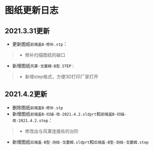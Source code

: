 # 图纸更新日志  

## 2021.3.31更新  
- 更新图纸`前端盖B-修补.stp`：  
> - 修补扫描图纸的破口   
- 新增图纸`风罩-戈雷姆-B型.STEP` :  
> - 新增step格式，方便3D打印厂家打开  

## 2021.4.2更新  
- 删除图纸`前端盖B-修补.stp`  
- 新增图纸`前端盖B-扫描-改-2021.4.2.sldprt`和`前端盖B-扫描-改-2021.4.2.step`：  
> - 修改出与风罩连接处的台阶  
- 新增图纸`后端盖-B型-测绘-戈雷姆.sldprt`和`后端盖-B型-测绘-戈雷姆.step`  
